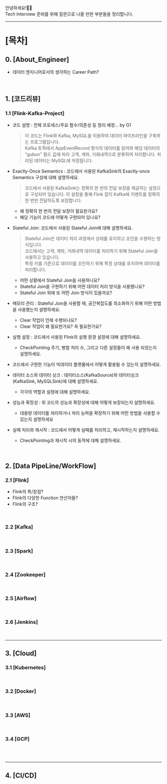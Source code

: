 안녕하세요!👩‍🏫  
Tech Interview 준비를 위해 질문으로 나올 만한 부분들을 정리합니다.  

---

# [목차]

## 0. [About_Engineer]
- 데이터 엔지니어로서의 생각하는 Career Path?
<br>

## 1. [코드리뷰]
### 1.1 [Flink-Kafka-Project]
- 코드 설명 : 전체 프로세스/주요 함수/의존성 등 정리 예정... by G1
  > 이 코드는 Flink와 Kafka, MySQL을 이용하여 데이터 파이프라인을 구축하는 프로그램입니다.   
  > Kafka 토픽에서 AppEventRecord 형식의 데이터를 읽어와 해당 데이터의 "gubun" 필드 값에 따라 고객, 계좌, 거래내역으로 분류하여 처리합니다. 처리된 데이터는 MySQL에 저장됩니다.
  
- Exactly-Once Semantics : 코드에서 사용된 KafkaSink의  Exactly-once Semantics 구성에 대해 설명하세요.
  > 코드에서 사용된 KafkaSink는 정확히 한 번의 전달 보장을 제공하는 설정으로 구성되어 있습니다. 이 설정을 통해 Flink 잡이 Kafka에 이벤트를 정확히 한 번만 전달하도록 보장합니다.
  - 왜 정확히 한 번의 전달 보장이 필요한가요?
  - 해당 기능이 코드에 어떻게 구현되어 있나요?

- Stateful Join: 코드에서 사용된 Stateful Join에 대해 설명하세요.  
  > Stateful Join은 데이터 처리 과정에서 상태를 유지하고 조인을 수행하는 방식입니다.  
  > 코드에서는 고객, 계좌, 거래내역 데이터를 처리하기 위해 Stateful Join을 사용하고 있습니다.  
  > 특정 키를 기준으로 데이터를 조인하기 위해 특정 상태를 유지하며 데이터를 처리합니다.
  - 어떤 상황에서 Stateful Join을 사용하나요?
  - Stateful Join을 구현하기 위해 어떤 데이터 처리 방식을 사용했나요?
  - Stateful Join 외에 또 어떤 Join 방식이 있을까요?
 
- 메모리 관리 : Stateful Join을 사용할 때, 공간복잡도를 최소화하기 위해 어떤 방법을 사용했는지 설명하세요.
  - Clear 작업이 언제 수행되나요?
  - Clear 작업이 왜 필요한가요? 꼭 필요한가요?

- 실행 설정 : 코드에서 사용된 Flink의 실행 환경 설정에 대해 설명하세요.
  - CheckPointing 주기, 병렬 처리 수, 그리고 다른 설정들이 왜 사용 되었는지 설명하세요.

- 코드에서 구현한 기능이 빅데이터 플랫폼에서 어떻게 활용될 수 있는지 설명하세요.

- 데이터 소스와 데이터 싱크 : 데이터소스(KafkaSource)와 데이터싱크(KafkaSink, MySQLSink)에 대해 설명하세요.
  - 각각의 역할과 설정에 대해 설명하세요.

- 성능과 확장성 : 위 코드의 성능과 확장성에 대해 어떻게 보장되는지 설명하세요.
  - 대용량 데이터를 처리하거나 처리 능력을 확장하기 위해 어떤 방법을 사용할 수 있는지 설명하세요

- 실패 처리와 재시작 : 코드에서 어떻게 실패를 처리하고, 재시작하는지 설명하세요.
  - CheckPointing과 재시작 시의 동작에 대해 설명하세요.

<br>

## 2. [Data PipeLine/WorkFlow]

### 2.1 [Flink]
- Flink의 특/장점?
- Flink의 다양한 Function 연산자들?
- Flink의 구조?
<br>

### 2.2 [Kafka]
<br>

### 2.3 [Spark]
<br>

### 2.4 [Zookeeper]
<br>

### 2.5 [Airflow]
<br>

### 2.6 [Jenkins]
<br>

---

## 3. [Cloud]
### 3.1 [Kubernetes]
<br>

### 3.2 [Docker]
<br>

### 3.3 [AWS]
<br>

### 3.4 [GCP]
<br>

<br>

---

## 4. [CI/CD]

